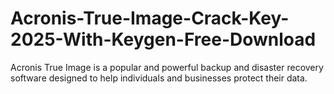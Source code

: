 # Acronis-True-Image-Crack-Key-2025-With-Keygen-Free-Download
Acronis True Image is a popular and powerful backup and disaster recovery software designed to help individuals and businesses protect their data. 

